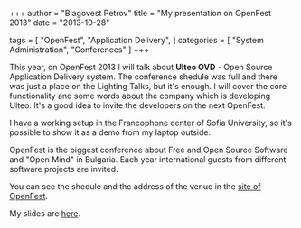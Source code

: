 +++
author = "Blagovest Petrov"
title = "My presentation on OpenFest 2013"
date = "2013-10-28"

tags = [
    "OpenFest",
    "Application Delivery",
]
categories = [
    "System Administration",
    "Conferences"
]
+++

This year, on OpenFest 2013 I will talk about **Ulteo OVD** - Open Source Application Delivery system. The conference shedule was full and there was just a place on the Lighting Talks, but it's enough. I will cover the core functionality and some words about the company which is developing Ulteo. It's a good idea to invite the developers on the next OpenFest.
  
 I have a working setup in the Francophone center of Sofia University, so it's possible to show it as a demo from my laptop outside. 
 
 OpenFest is the biggest conference about Free and Open Source Software and "Open Mind" in Bulgaria. Each year international guests from different software projects are invited.

  You can see the shedule and the address of the venue in the [site of OpenFest](https://openfest.org).

  My slides are [here](https://code.petrovs.info/presentations/Openfest2013-UlteoOVDPresentation).
